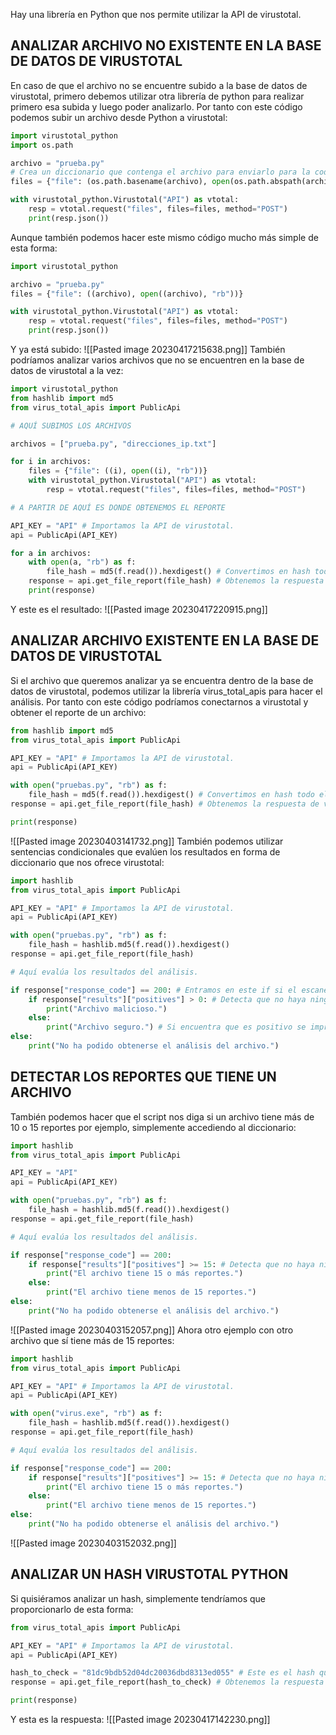 Hay una librería en Python que nos permite utilizar la API de virustotal.
## ANALIZAR ARCHIVO NO EXISTENTE EN LA BASE DE DATOS DE VIRUSTOTAL
En caso de que el archivo no se encuentre subido a la base de datos de virustotal, primero debemos utilizar otra librería de python para realizar primero esa subida y luego poder analizarlo. Por tanto con este código podemos subir un archivo desde Python a virustotal:
```python
import virustotal_python
import os.path

archivo = "prueba.py"
# Crea un diccionario que contenga el archivo para enviarlo para la codificación de varias partes
files = {"file": (os.path.basename(archivo), open(os.path.abspath(archivo), "rb"))}

with virustotal_python.Virustotal("API") as vtotal:
    resp = vtotal.request("files", files=files, method="POST")
    print(resp.json())
```
Aunque también podemos hacer este mismo código mucho más simple de esta forma:
```python
import virustotal_python

archivo = "prueba.py"
files = {"file": ((archivo), open((archivo), "rb"))}

with virustotal_python.Virustotal("API") as vtotal:
    resp = vtotal.request("files", files=files, method="POST")
    print(resp.json())
```
Y ya está subido:
![[Pasted image 20230417215638.png]]
También podríamos analizar varios archivos que no se encuentren en la base de datos de virustotal a la vez:
```python
import virustotal_python
from hashlib import md5
from virus_total_apis import PublicApi

# AQUÍ SUBIMOS LOS ARCHIVOS

archivos = ["prueba.py", "direcciones_ip.txt"]

for i in archivos:
    files = {"file": ((i), open((i), "rb"))}
    with virustotal_python.Virustotal("API") as vtotal:
        resp = vtotal.request("files", files=files, method="POST")

# A PARTIR DE AQUÍ ES DONDE OBTENEMOS EL REPORTE

API_KEY = "API" # Importamos la API de virustotal.
api = PublicApi(API_KEY)

for a in archivos:
    with open(a, "rb") as f:
        file_hash = md5(f.read()).hexdigest() # Convertimos en hash todo el contenido del archivo.
    response = api.get_file_report(file_hash) # Obtenemos la respuesta de virustotal
    print(response)
```
Y este es el resultado:
![[Pasted image 20230417220915.png]]
## ANALIZAR ARCHIVO EXISTENTE EN LA BASE DE DATOS DE VIRUSTOTAL
Si el archivo que queremos analizar ya se encuentra dentro de la base de datos de virustotal, podemos utilizar la librería virus_total_apis para hacer el análisis. Por tanto con este código podríamos conectarnos a virustotal y obtener el reporte de un archivo:
```python
from hashlib import md5
from virus_total_apis import PublicApi

API_KEY = "API" # Importamos la API de virustotal.
api = PublicApi(API_KEY)

with open("pruebas.py", "rb") as f:
    file_hash = md5(f.read()).hexdigest() # Convertimos en hash todo el contenido del archivo.
response = api.get_file_report(file_hash) # Obtenemos la respuesta de virustotal

print(response)
```
![[Pasted image 20230403141732.png]]
También podemos utilizar sentencias condicionales que evalúen los resultados en forma de diccionario que nos ofrece virustotal:
```python
import hashlib
from virus_total_apis import PublicApi

API_KEY = "API" # Importamos la API de virustotal.
api = PublicApi(API_KEY)

with open("pruebas.py", "rb") as f:
    file_hash = hashlib.md5(f.read()).hexdigest()
response = api.get_file_report(file_hash) 

# Aquí evalúa los resultados del análisis.

if response["response_code"] == 200: # Entramos en este if si el escaneo fue exito.
    if response["results"]["positives"] > 0: # Detecta que no haya ningún positivo, por lo que es malicioso.
        print("Archivo malicioso.")
    else:
        print("Archivo seguro.") # Si encuentra que es positivo se imprime esto.
else:
    print("No ha podido obtenerse el análisis del archivo.")
```
## DETECTAR LOS REPORTES QUE TIENE UN ARCHIVO
También podemos hacer que el script nos diga si un archivo tiene más de 10 o 15 reportes por ejemplo, simplemente accediendo al diccionario:
```python
import hashlib
from virus_total_apis import PublicApi

API_KEY = "API"
api = PublicApi(API_KEY)

with open("pruebas.py", "rb") as f:
    file_hash = hashlib.md5(f.read()).hexdigest()
response = api.get_file_report(file_hash) 

# Aquí evalúa los resultados del análisis.

if response["response_code"] == 200: 
    if response["results"]["positives"] >= 15: # Detecta que no haya ningún positivo, por lo que es malicioso.
        print("El archivo tiene 15 o más reportes.")
    else:
        print("El archivo tiene menos de 15 reportes.") 
else:
    print("No ha podido obtenerse el análisis del archivo.")
```
![[Pasted image 20230403152057.png]]
Ahora otro ejemplo con otro archivo que sí tiene más de 15 reportes:
```python
import hashlib
from virus_total_apis import PublicApi

API_KEY = "API" # Importamos la API de virustotal.
api = PublicApi(API_KEY)

with open("virus.exe", "rb") as f:
    file_hash = hashlib.md5(f.read()).hexdigest()
response = api.get_file_report(file_hash) 

# Aquí evalúa los resultados del análisis.

if response["response_code"] == 200: 
    if response["results"]["positives"] >= 15: # Detecta que no haya ningún positivo, por lo que es malicioso.
        print("El archivo tiene 15 o más reportes.")
    else:
        print("El archivo tiene menos de 15 reportes.") 
else:
    print("No ha podido obtenerse el análisis del archivo.")
```
![[Pasted image 20230403152032.png]]
## ANALIZAR UN HASH VIRUSTOTAL PYTHON
Si quisiéramos analizar un hash, simplemente tendríamos que proporcionarlo de esta forma:
```python
from virus_total_apis import PublicApi

API_KEY = "API" # Importamos la API de virustotal.
api = PublicApi(API_KEY)

hash_to_check = "81dc9bdb52d04dc20036dbd8313ed055" # Este es el hash que queremos analizar
response = api.get_file_report(hash_to_check) # Obtenemos la respuesta de virustotal

print(response)
```
Y esta es la respuesta:
![[Pasted image 20230417142230.png]]
